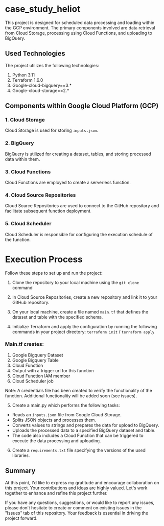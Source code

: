 # case_study_heliot

This project is designed for scheduled data processing and loading within the GCP environment. The primary components involved are data retrieval from Cloud Storage, processing using Cloud Functions, and uploading to BigQuery.

## Used Technologies

The project utilizes the following technologies:

1. Python 3.11
2. Terraform 1.6.0
3. Google-cloud-bigquery==3.*
4. Google-cloud-storage==2.*

## Components within Google Cloud Platform (GCP)

### 1. Cloud Storage

Cloud Storage is used for storing `inputs.json`.

### 2. BigQuery

BigQuery is utilized for creating a dataset, tables, and storing processed data within them.

### 3. Cloud Functions

Cloud Functions are employed to create a serverless function.

### 4. Cloud Source Repositories

Cloud Source Repositories are used to connect to the GitHub repository and facilitate subsequent function deployment.

### 5. Cloud Scheduler

Cloud Scheduler is responsible for configuring the execution schedule of the function.

# Execution Process

Follow these steps to set up and run the project:

1. Clone the repository to your local machine using the `git clone` command

2. In Cloud Source Repositories, create a new repository and link it to your GitHub repository.

3. On your local machine, create a file named `main.tf` that defines the dataset and table with the specified schema.

4. Initialize Terraform and apply the configuration by running the following commands in your project directory:
`terraform init` /
`terraform apply`

### Main.tf creates:
1. Google Bigquery Dataset
2. Google Bigquery Table
3. Cloud Function
4. Output with a trigger url for this function
5. Cloud Function IAM member
6. Cloud Scheduler job

Note: A credentials file has been created to verify the functionality of the function. Additional functionality will be added soon (see issues).

5. Create a main.py which performs the following tasks:
- Reads an `inputs.json` file from Google Cloud Storage.
- Splits JSON objects and processes them.
- Converts values to strings and prepares the data for upload to BigQuery.
- Uploads the processed data to a specified BigQuery dataset and table.
- The code also includes a Cloud Function that can be triggered to execute the data processing and uploading.

6. Create a `requirements.txt` file specifying the versions of the used libraries.



## Summary
At this point, I'd like to express my gratitude and encourage collaboration on this project. Your contributions and ideas are highly valued. Let's work together to enhance and refine this project further.

If you have any questions, suggestions, or would like to report any issues, please don't hesitate to create or comment on existing issues in the "Issues" tab of this repository. Your feedback is essential in driving the project forward.

